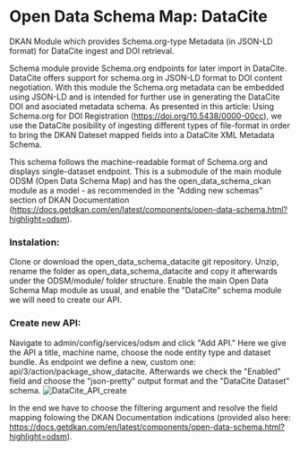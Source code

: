# Open Data Schema Map: DataCite
DKAN Module which provides Schema.org-type Metadata (in JSON-LD format) for DataCite ingest and DOI retrieval.

Schema module provide Schema.org endpoints for later import in DataCite. DataCite offers support for schema.org in JSON-LD format to DOI content negotiation. With this module the Schema.org metadata can be embedded using JSON-LD and is intended for further use in generating the DataCite DOI and asociated metadata schema. As presented in this article: Using Schema.org for DOI Registration (https://doi.org/10.5438/0000-00cc), we use the DataCite posibility of ingesting different types of file-format in order to bring the DKAN Dateset mapped fields into a DataCite XML Metadata Schema.

This schema follows the  machine-readable format of Schema.org and displays single-dataset endpoint. This is a submodule of the main module ODSM (Open Data Schema Map) and has the open_data_schema_ckan module as a model - as recommended in the "Adding new schemas" section of DKAN Documentation (https://docs.getdkan.com/en/latest/components/open-data-schema.html?highlight=odsm).

### Instalation:

Clone or download the open_data_schema_datacite git repository. Unzip, rename the folder as open_data_schema_datacite and copy it afterwards under the ODSM/module/ folder structure.
Enable the main Open Data Schema Map module as usual, and enable the "DataCite" schema module we will need to create our API.

### Create new API:

Navigate to admin/config/services/odsm and click "Add API."
Here we give the API a title, machine name, choose the node entity type and dataset bundle. As endpoint we define a new, custom one: 
api/3/action/package_show_datacite. Afterwards we check the "Enabled" field and choose the "json-pretty" output format and the "DataCite Dataset" schema.
![DataCite_API_create](https://user-images.githubusercontent.com/33655561/54113365-6a83b180-43e8-11e9-9be0-c20a4b397f5a.JPG)

In the end we have to choose the filtering argument and resolve the field mapping folowing the DKAN Documentation indications (provided also here: https://docs.getdkan.com/en/latest/components/open-data-schema.html?highlight=odsm).
